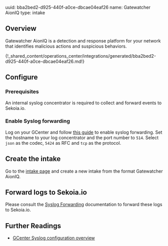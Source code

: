 uuid: bba2bed2-d925-440f-a0ce-dbcae04eaf26
name: Gatewatcher AionIQ
type: intake

## Overview

Gatewatcher AionIQ is a detection and response platform for your network that identifies malicious actions and suspicious behaviors.

{!_shared_content/operations_center/integrations/generated/bba2bed2-d925-440f-a0ce-dbcae04eaf26.md!}


## Configure

### Prerequisites

An internal syslog concentrator is required to collect and forward events to Sekoia.io.

### Enable Syslog forwarding

Log on your GCenter and follow [this guide](https://docs.gatewatcher.com/en/gcenter/2.5.3/101/itg-ext/syslog.html) to enable syslog forwarding.
Set the hostname to your log concentrator and the port number to `514`.
Select `json` as the codec, `5424` as RFC and `tcp` as the protocol.

## Create the intake

Go to the [intake page](https://app.sekoia.io/operations/intakes) and create a new intake from the format Gatewatcher AionIQ.

## Forward logs to Sekoia.io

Please consult the [Syslog Forwarding](../../../ingestion_methods/sekoiaio_docker_concentrator/) documentation to forward these logs to Sekoia.io.

## Further Readings
- [GCenter Syslog configuration overview](https://docs.gatewatcher.com/en/gcenter/2.5.3/101/itg-ext/syslog.html)
